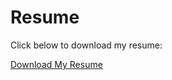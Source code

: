 # Resume

Click below to download my resume:  

[Download My Resume](https://buffalo.box.com/s/21vbshmayl3ko6vlh311oc8oe85shyig)
